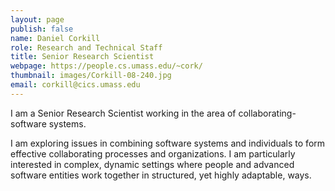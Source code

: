 ```yaml
---
layout: page
publish: false
name: Daniel Corkill
role: Research and Technical Staff
title: Senior Research Scientist
webpage: https://people.cs.umass.edu/~cork/
thumbnail: images/Corkill-08-240.jpg
email: corkill@cics.umass.edu
---
```


I am a Senior Research Scientist working in the area of collaborating-software systems.

I am exploring issues in combining software systems and individuals to form effective collaborating processes and organizations. I am particularly interested in complex, dynamic settings where people and advanced software entities work together in structured, yet highly adaptable, ways.
